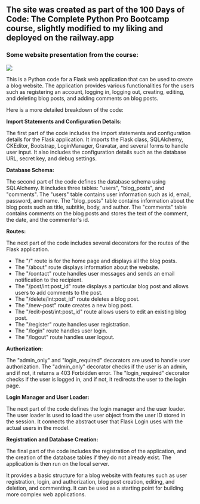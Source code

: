 ## The site was created as part of the 100 Days of Code: The Complete Python Pro Bootcamp course, slightly modified to my liking and deployed on the railway.app

### Some website presentation from the course:
<img src="https://thumbs.gfycat.com/DefensiveAdvancedGallowaycow-size_restricted.gif">

<p>This is a Python code for a Flask web application that can be used to create a blog website. The application provides various functionalities for the users such as registering an account, logging in, logging out, creating, editing, and deleting blog posts, and adding comments on blog posts.</p>
<p>Here is a more detailed breakdown of the code:</p>
<p><strong>Import Statements and Configuration Details:</strong></p>
<p>The first part of the code includes the import statements and configuration details for the Flask application. It imports the Flask class, SQLAlchemy, CKEditor, Bootstrap, LoginManager, Gravatar, and several forms to handle user input. It also includes the configuration details such as the database URL, secret key, and debug settings.</p>
<p><strong>Database Schema:</strong></p>
<p>The second part of the code defines the database schema using SQLAlchemy. It includes three tables: "users", "blog_posts", and "comments". The "users" table contains user information such as id, email, password, and name. The "blog_posts" table contains information about the blog posts such as title, subtitle, body, and author. The "comments" table contains comments on the blog posts and stores the text of the comment, the date, and the commenter's id.</p>
<p><strong>Routes:</strong></p>
<p>The next part of the code includes several decorators for the routes of the Flask application.</p>
<ul>
 <li>The "/" route is for the home page and displays all the blog posts.</li>
 <li>The "/about" route displays information about the website.</li>
 <li>The "/contact" route handles user messages and sends an email notification to the recipient.</li>
 <li>The "/post/int:post_id" route displays a particular blog post and allows users to add comments to the post.</li>
 <li>The "/delete/int:post_id" route deletes a blog post.</li>
 <li>The "/new-post" route creates a new blog post.</li>
 <li>The "/edit-post/int:post_id" route allows users to edit an existing blog post.</li>
 <li>The "/register" route handles user registration.</li>
 <li>The "/login" route handles user login.</li>
 <li>The "/logout" route handles user logout.</li>
</ul>
<p><strong>Authorization:</strong></p>
<p>The "admin_only" and "login_required" decorators are used to handle user authorization. The "admin_only" decorator checks if the user is an admin, and if not, it returns a 403 Forbidden error. The "login_required" decorator checks if the user is logged in, and if not, it redirects the user to the login page.</p>
<p><strong>Login Manager and User Loader:</strong></p>
<p>The next part of the code defines the login manager and the user loader. The user loader is used to load the user object from the user ID stored in the session. It connects the abstract user that Flask Login uses with the actual users in the model.</p>
<p><strong>Registration and Database Creation:</strong></p>
<p>The final part of the code includes the registration of the application, and the creation of the database tables if they do not already exist. The application is then run on the local server.</p>
<p>It provides a basic structure for a blog website with features such as user registration, login, and authorization, blog post creation, editing, and deletion, and commenting. It can be used as a starting point for building more complex web applications.</p>
